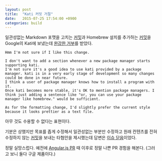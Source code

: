 ```yaml
---
layout: post
title:  "Kati 커밋 거절"
date:   2015-07-25 17:54:00 +0900
categories: build
---
```


일관성없는 Markdown 포맷을 고치는 [커밋](https://github.com/dalinaum/kati/commit/82a3e803fc35a1bf8936b612b77afac900e7e7fd)과 Homebrew 설치를 추가하는 [커밋](https://github.com/dalinaum/kati/commit/307d3edd80d391797a0673aaecf4d4405647b37c)을 Google의 Kati에 보냈는데 [완강한 거부](https://github.com/google/kati/pull/12#issuecomment-124793479)를 받았다.

```
Hmm I'm not sure if I like this change.

I don't want to add a section whenever a new package manager starts supporting kati.
I'm not sure it's a good idea to use kati provided by a package manager. kati is in a very early stage of development so many changes could be done in near future.
I think a user of package manager knows how to install a program with it.
Once kati becomes more stable, it's OK to mention package managers. I think just adding a sentence like "or, you can use your package manager like homebrew." would be sufficient.

As for the formatting change, I'd slightly prefer the current style because it looks prettier as a text file.
```

아무 것도 수용할 수 없다는 표현이다.

기분은 상했지만 목표를 좁게 수정해서 일관성없는 부분만 수정하고 원래 컨텐츠를 전혀 수정하지 않는 [커밋](https://github.com/dalinaum/kati/commit/7c80f7a1111336e0d2cb2ad5ef3907003b2af502)을 보내는 타협안을 제시했는데 답변은 [이슈 닫음](https://github.com/google/kati/pull/12#issuecomment-124817492)이었다.

정말 실망스럽다. 예전에 [Angular.js PR](https://github.com/angular/angular.js/pull/7589) 때 이후로 정말 나쁜 PR 경험을 해본다. (그러고 보니 둘다 구글 제품이다.)
